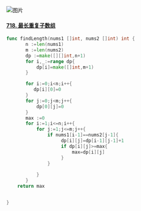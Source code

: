 ![图片](https://mmbiz.qpic.cn/mmbiz_jpg/ciaqDnJprwv4Z1cUOrQIC8TPetzBfiaqrLiaqB8Xgk21w4zExkvfvRwgehRljuBA6dyowrxWtlia3tD4HRGNA2sdTA/640?wx_fmt=jpeg&tp=webp&wxfrom=5&wx_lazy=1&wx_co=1)



#### [718. 最长重复子数组](https://leetcode-cn.com/problems/maximum-length-of-repeated-subarray/)

~~~go
func findLength(nums1 []int, nums2 []int) int {
       n :=len(nums1)
       m :=len(nums2)
       dp :=make([][]int,n+1)
       for i,_:=range dp{
           dp[i]=make([]int,m+1)
       }

       for i:=0;i<n;i++{
          dp[i][0]=0
       }
       for j:=0;j<m;j++{
           dp[0][j]=0
       }
       max :=0
       for i:=1;i<=n;i++{
           for j:=1;j<=m;j++{
               if nums1[i-1]==nums2[j-1]{
                    dp[i][j]=dp[i-1][j-1]+1
                    if dp[i][j]>=max{
                        max=dp[i][j]
                    }
               }
              
           }
       }
    return max


}
~~~

